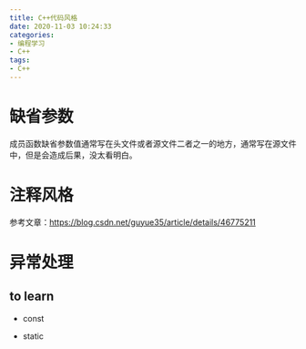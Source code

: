 ```yaml
---
title: C++代码风格
date: 2020-11-03 10:24:33
categories:
- 编程学习
- C++
tags:
- C++
---
```


# 缺省参数

成员函数缺省参数值通常写在头文件或者源文件二者之一的地方，通常写在源文件中，但是会造成后果，没太看明白。

# 注释风格

参考文章：https://blog.csdn.net/guyue35/article/details/46775211

# 异常处理

## to learn

- const

- static

  